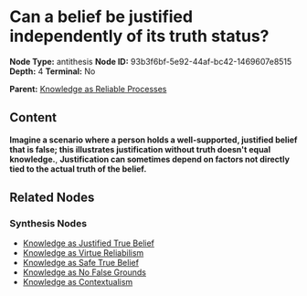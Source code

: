 # Can a belief be justified independently of its truth status?

**Node Type:** antithesis
**Node ID:** 93b3f6bf-5e92-44af-bc42-1469607e8515
**Depth:** 4
**Terminal:** No

**Parent:** [Knowledge as Reliable Processes](knowledge-as-reliable-processes-synthesis-62cb261b-3b77-4cfa-bf85-4537b7116055.md)

## Content

**Imagine a scenario where a person holds a well-supported, justified belief that is false; this illustrates justification without truth doesn't equal knowledge.**, **Justification can sometimes depend on factors not directly tied to the actual truth of the belief.**

## Related Nodes

### Synthesis Nodes

- [Knowledge as Justified True Belief](knowledge-as-justified-true-belief-synthesis-34d4817e-b561-47ea-bdb9-8b4b0ffcaf0a.md)
- [Knowledge as Virtue Reliabilism](knowledge-as-virtue-reliabilism-synthesis-0da6ff27-eb93-43cb-8247-ed3392f0d431.md)
- [Knowledge as Safe True Belief](knowledge-as-safe-true-belief-synthesis-667ee5eb-7b20-46a4-9b27-d288c898b4a5.md)
- [Knowledge as No False Grounds](knowledge-as-no-false-grounds-synthesis-649ff947-abd7-4a8a-80a5-b1d9beb37f73.md)
- [Knowledge as Contextualism](knowledge-as-contextualism-synthesis-adf3d597-a1be-4eac-8b8b-dc2be9df0a3a.md)
